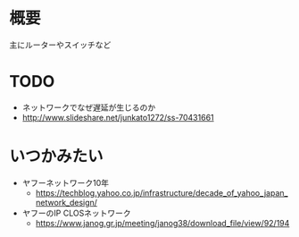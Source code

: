 # 概要
主にルーターやスイッチなど

# TODO
- ネットワークでなぜ遅延が生じるのか
 - http://www.slideshare.net/junkato1272/ss-70431661

# いつかみたい
- ヤフーネットワーク10年
  - https://techblog.yahoo.co.jp/infrastructure/decade_of_yahoo_japan_network_design/
- ヤフーのIP CLOSネットワーク
  - https://www.janog.gr.jp/meeting/janog38/download_file/view/92/194
